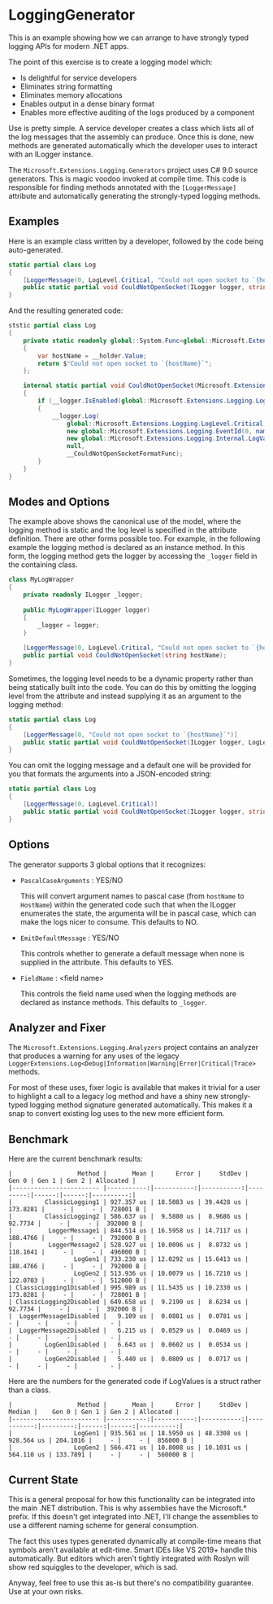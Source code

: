 ﻿# LoggingGenerator

This is an example showing how we can arrange to have strongly typed logging APIs for modern .NET apps.

The point of this exercise is to create a logging model which:

* Is delightful for service developers
* Eliminates string formatting
* Eliminates memory allocations
* Enables output in a dense binary format
* Enables more effective auditing of the logs produced by a component

Use is pretty simple. A service developer creates a class which lists all of the log messages that the assembly can produce.
Once this is done, new methods are generated automatically which the developer uses to interact with an ILogger instance. 

The `Microsoft.Extensions.Logging.Generators` project uses C# 9.0 source generators. This is magic voodoo invoked at compile time. This code is
responsible for finding methods annotated with the `[LoggerMessage]` attribute and automatically generating the strongly-typed
logging methods.

## Examples

Here is an example class written by a developer, followed by the code being auto-generated.

```csharp
static partial class Log
{
    [LoggerMessage(0, LogLevel.Critical, "Could not open socket to `{hostName}`")]
    public static partial void CouldNotOpenSocket(ILogger logger, string hostName);
}
```

And the resulting generated code:


```csharp
ststic partial class Log
{
    private static readonly global::System.Func<global::Microsoft.Extensions.Logging.LogStateHolder<string>, global::System.Exception?, string> __CouldNotOpenSocketFormatFunc = (__holder, _) =>
    {
        var hostName = __holder.Value;
        return $"Could not open socket to `{hostName}`";
    };

    internal static partial void CouldNotOpenSocket(Microsoft.Extensions.Logging.ILogger __logger, string hostName)
    {
        if (__logger.IsEnabled(global::Microsoft.Extensions.Logging.LogLevel.Critical))
        {
            __logger.Log(
                global::Microsoft.Extensions.Logging.LogLevel.Critical,
                new global::Microsoft.Extensions.Logging.EventId(0, nameof(CouldNotOpenSocket)),
                new global::Microsoft.Extensions.Logging.Internal.LogValues<string>(nameof(hostName), hostName),
                null,
                __CouldNotOpenSocketFormatFunc);
        }
    }
}
```

## Modes and Options

The example above shows the canonical use of the model, where the logging method is static and the log level is specified in the attribute definition.
There are other forms possible too. For example, in the following example the logging method is declared as an instance method. In this
form, the logging method gets the logger by accessing the `_logger` field in the containing class.

```csharp
class MyLogWrapper
{
    private readonly ILogger _logger;
    
    public MyLogWrapper(ILogger logger)
    {
        _logger = logger;
    }
    
    [LoggerMessage(0, LogLevel.Critical, "Could not open socket to `{hostName}`")]
    public partial void CouldNotOpenSocket(string hostName);
}
```

Sometimes, the logging level needs to be a dynamic property rather than being statically built into the code. You can do this by omitting the logging level
from the attribute and instead supplying it as an argument to the logging method:

```csharp
static partial class Log
{
    [LoggerMessage(0, "Could not open socket to `{hostName}`")]
    public static partial void CouldNotOpenSocket(ILogger logger, LogLevel level, string hostName);
}
```

You can omit the logging message and a default one will be provided for you that formats the arguments into a JSON-encoded string:

```csharp
static partial class Log
{
    [LoggerMessage(0, LogLevel.Critical)]
    public static partial void CouldNotOpenSocket(ILogger logger, string hostName);
}
```

## Options

The generator supports 3 global options that it recognizes:

* `PascalCaseArguments` : YES/NO

    This will convert argument names to pascal case (from `hostName` to `HostName`) within the generated code such that when the ILogger enumerates
    the state, the argumenta will be in pascal case, which can make the logs nicer to consume. This defaults to NO.

* `EmitDefaultMessage` : YES/NO

    This controls whether to generate a default message when none is supplied in the attribute. This defaults to YES.

* `FieldName` : &lt;field name&gt;

    This controls the field name used when the logging methods are declared as instance methods. This defaults to `_logger`.

## Analyzer and Fixer

The `Microsoft.Extensions.Logging.Analyzers` project contains an analyzer that produces a warning
for any uses of the legacy `LoggerExtensions.Log<Debug|Information|Warning|Error|Critical|Trace>` 
methods.

For most of these uses, fixer logic is available that makes it trivial for a user to highlight
a call to a legacy log method and have a shiny new strongly-typed logging method signature 
generated automatically. This makes it a snap to convert existing log uses to the new more
efficient form.

## Benchmark

Here are the current benchmark results:

```plain
|                  Method |       Mean |      Error |     StdDev |    Gen 0 | Gen 1 | Gen 2 | Allocated |
|------------------------ |-----------:|-----------:|-----------:|---------:|------:|------:|----------:|
|         ClassicLogging1 | 927.357 us | 18.5083 us | 39.4428 us | 173.8281 |     - |     - |  728001 B |
|         ClassicLogging2 | 586.637 us |  9.5880 us |  8.9686 us |  92.7734 |     - |     - |  392000 B |
|          LoggerMessage1 | 844.514 us | 16.5958 us | 14.7117 us | 188.4766 |     - |     - |  792000 B |
|          LoggerMessage2 | 528.927 us | 10.0096 us |  8.8732 us | 118.1641 |     - |     - |  496000 B |
|                 LogGen1 | 733.230 us | 12.0292 us | 15.6413 us | 188.4766 |     - |     - |  792000 B |
|                 LogGen2 | 513.936 us | 10.0079 us | 16.7210 us | 122.0703 |     - |     - |  512000 B |
| ClassicLogging1Disabled | 995.989 us | 11.5435 us | 10.2330 us | 173.8281 |     - |     - |  728001 B |
| ClassicLogging2Disabled | 649.658 us |  9.2190 us |  8.6234 us |  92.7734 |     - |     - |  392000 B |
|  LoggerMessage1Disabled |   9.109 us |  0.0881 us |  0.0781 us |        - |     - |     - |         - |
|  LoggerMessage2Disabled |   6.215 us |  0.0529 us |  0.0469 us |        - |     - |     - |         - |
|         LogGen1Disabled |   6.643 us |  0.0602 us |  0.0534 us |        - |     - |     - |         - |
|         LogGen2Disabled |   5.440 us |  0.0809 us |  0.0717 us |        - |     - |     - |         - |
```

Here are the numbers for the generated code if LogValues is a struct rather than a class.

```plain
|                  Method |       Mean |      Error |     StdDev |     Median |    Gen 0 | Gen 1 | Gen 2 | Allocated |
|------------------------ |-----------:|-----------:|-----------:|-----------:|---------:|------:|------:|----------:|
|                 LogGen1 | 935.561 us | 18.5950 us | 48.3308 us | 928.564 us | 204.1016 |     - |     - |  856000 B |
|                 LogGen2 | 566.471 us | 10.8008 us | 10.1031 us | 564.110 us | 133.7891 |     - |     - |  560000 B |
```

## Current State

This is a general proposal for how this functionality can be integrated into the main .NET distribution. This is why
assemblies have the Microsoft.* prefix. If this doesn't get integrated into .NET, I'll change the assemblies to use
a different naming scheme for general consumption.

The fact this uses types generated dynamically at compile-time means
that symbols aren't available at edit-time. Smart IDEs like VS 2019+
handle this automatically. But editors which aren't tightly integrated
with Roslyn will show red squiggles to the developer, which is sad.

Anyway, feel free to use this as-is but there's no compatibility guarantee. Use at your own risks.
